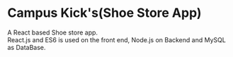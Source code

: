 # Campus Kick's(Shoe Store App)
A React based Shoe store app.<br>
React.js and ES6 is used on the front end, Node.js on Backend and MySQL as DataBase.<br>
